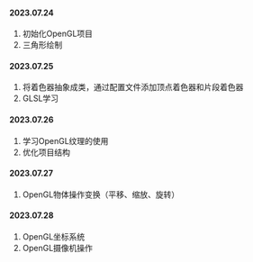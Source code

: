 #### 2023.07.24  
1. 初始化OpenGL项目  
2. 三角形绘制  
#### 2023.07.25  
1. 将着色器抽象成类，通过配置文件添加顶点着色器和片段着色器
2. GLSL学习
#### 2023.07.26
1. 学习OpenGL纹理的使用
2. 优化项目结构  
#### 2023.07.27
1. OpenGL物体操作变换（平移、缩放、旋转） 
#### 2023.07.28
1. OpenGL坐标系统
2. OpenGL摄像机操作
